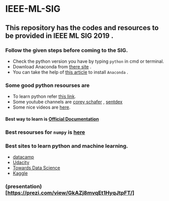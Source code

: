 # IEEE-ML-SIG
## This repository has the codes and resources to be provided in IEEE ML SIG 2019 . 


### Follow the given steps before coming to the SIG. 
*  Check the python version you have by typing ` python ` in cmd or terminal. 
* Download Anaconda from [there site](https://www.anaconda.com/distribution/#download-section) . 
* You can take the help of [this article](https://www.datacamp.com/community/tutorials/installing-anaconda-windows) to install `Anaconda` .

### Some good python resourses are   

* To learn python refer [this link](https://www.udacity.com/course/introduction-to-python--ud1110).
* Some youtube channels are [corey schafer](https://www.youtube.com/user/schafer5) , [sentdex](https://www.youtube.com/user/sentdex)
* Some nice videos are [here](https://www.youtube.com/watch?v=rfscVS0vtbw).



#### Best way to learn is [Official Documentation](https://docs.python.org/3/)

### Best resourses for `numpy` is [here](https://scipy-lectures.org/) 

### Best sites to learn python and machine learning.
 * [datacamp](https://www.datacamp.com/home)
 * [Udacity](www.udacity.com)
 * [Towards Data Science](https://towardsdatascience.com/)
 * [Kaggle](https://www.kaggle.com/)

 ### (presentation)[https://prezi.com/view/GkAZj8mvqEt1HyqJtpFT/]